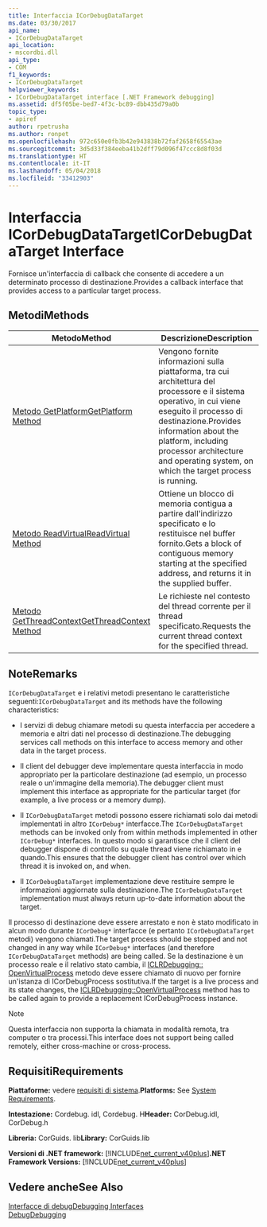 ```yaml
---
title: Interfaccia ICorDebugDataTarget
ms.date: 03/30/2017
api_name:
- ICorDebugDataTarget
api_location:
- mscordbi.dll
api_type:
- COM
f1_keywords:
- ICorDebugDataTarget
helpviewer_keywords:
- ICorDebugDataTarget interface [.NET Framework debugging]
ms.assetid: df5f05be-bed7-4f3c-bc89-dbb435d79a0b
topic_type:
- apiref
author: rpetrusha
ms.author: ronpet
ms.openlocfilehash: 972c650e0fb3b42e943838b72faf2658f65543ae
ms.sourcegitcommit: 3d5d33f384eeba41b2dff79d096f47ccc8d8f03d
ms.translationtype: HT
ms.contentlocale: it-IT
ms.lasthandoff: 05/04/2018
ms.locfileid: "33412903"
---
```

# <a name="icordebugdatatarget-interface"></a><span data-ttu-id="89862-102">Interfaccia ICorDebugDataTarget</span><span class="sxs-lookup"><span data-stu-id="89862-102">ICorDebugDataTarget Interface</span></span>
<span data-ttu-id="89862-103">Fornisce un'interfaccia di callback che consente di accedere a un determinato processo di destinazione.</span><span class="sxs-lookup"><span data-stu-id="89862-103">Provides a callback interface that provides access to a particular target process.</span></span>  
  
## <a name="methods"></a><span data-ttu-id="89862-104">Metodi</span><span class="sxs-lookup"><span data-stu-id="89862-104">Methods</span></span>  
  
|<span data-ttu-id="89862-105">Metodo</span><span class="sxs-lookup"><span data-stu-id="89862-105">Method</span></span>|<span data-ttu-id="89862-106">Descrizione</span><span class="sxs-lookup"><span data-stu-id="89862-106">Description</span></span>|  
|------------|-----------------|  
|[<span data-ttu-id="89862-107">Metodo GetPlatform</span><span class="sxs-lookup"><span data-stu-id="89862-107">GetPlatform Method</span></span>](../../../../docs/framework/unmanaged-api/debugging/icordebugdatatarget-getplatform-method.md)|<span data-ttu-id="89862-108">Vengono fornite informazioni sulla piattaforma, tra cui architettura del processore e il sistema operativo, in cui viene eseguito il processo di destinazione.</span><span class="sxs-lookup"><span data-stu-id="89862-108">Provides information about the platform, including processor architecture and operating system, on which the target process is running.</span></span>|  
|[<span data-ttu-id="89862-109">Metodo ReadVirtual</span><span class="sxs-lookup"><span data-stu-id="89862-109">ReadVirtual Method</span></span>](../../../../docs/framework/unmanaged-api/debugging/icordebugdatatarget-readvirtual-method.md)|<span data-ttu-id="89862-110">Ottiene un blocco di memoria contigua a partire dall'indirizzo specificato e lo restituisce nel buffer fornito.</span><span class="sxs-lookup"><span data-stu-id="89862-110">Gets a block of contiguous memory starting at the specified address, and returns it in the supplied buffer.</span></span>|  
|[<span data-ttu-id="89862-111">Metodo GetThreadContext</span><span class="sxs-lookup"><span data-stu-id="89862-111">GetThreadContext Method</span></span>](../../../../docs/framework/unmanaged-api/debugging/icordebugdatatarget-getthreadcontext-method.md)|<span data-ttu-id="89862-112">Le richieste nel contesto del thread corrente per il thread specificato.</span><span class="sxs-lookup"><span data-stu-id="89862-112">Requests the current thread context for the specified thread.</span></span>|  
  
## <a name="remarks"></a><span data-ttu-id="89862-113">Note</span><span class="sxs-lookup"><span data-stu-id="89862-113">Remarks</span></span>  
 <span data-ttu-id="89862-114">`ICorDebugDataTarget` e i relativi metodi presentano le caratteristiche seguenti:</span><span class="sxs-lookup"><span data-stu-id="89862-114">`ICorDebugDataTarget` and its methods have the following characteristics:</span></span>  
  
-   <span data-ttu-id="89862-115">I servizi di debug chiamare metodi su questa interfaccia per accedere a memoria e altri dati nel processo di destinazione.</span><span class="sxs-lookup"><span data-stu-id="89862-115">The debugging services call methods on this interface to access memory and other data in the target process.</span></span>  
  
-   <span data-ttu-id="89862-116">Il client del debugger deve implementare questa interfaccia in modo appropriato per la particolare destinazione (ad esempio, un processo reale o un'immagine della memoria).</span><span class="sxs-lookup"><span data-stu-id="89862-116">The debugger client must implement this interface as appropriate for the particular target (for example, a live process or a memory dump).</span></span>  
  
-   <span data-ttu-id="89862-117">Il `ICorDebugDataTarget` metodi possono essere richiamati solo dai metodi implementati in altro `ICorDebug*` interfacce.</span><span class="sxs-lookup"><span data-stu-id="89862-117">The `ICorDebugDataTarget` methods can be invoked only from within methods implemented in other `ICorDebug*` interfaces.</span></span> <span data-ttu-id="89862-118">In questo modo si garantisce che il client del debugger dispone di controllo su quale thread viene richiamato in e quando.</span><span class="sxs-lookup"><span data-stu-id="89862-118">This ensures that the debugger client has control over which thread it is invoked on, and when.</span></span>  
  
-   <span data-ttu-id="89862-119">Il `ICorDebugDataTarget` implementazione deve restituire sempre le informazioni aggiornate sulla destinazione.</span><span class="sxs-lookup"><span data-stu-id="89862-119">The `ICorDebugDataTarget` implementation must always return up-to-date information about the target.</span></span>  
  
 <span data-ttu-id="89862-120">Il processo di destinazione deve essere arrestato e non è stato modificato in alcun modo durante `ICorDebug*` interfacce (e pertanto `ICorDebugDataTarget` metodi) vengono chiamati.</span><span class="sxs-lookup"><span data-stu-id="89862-120">The target process should be stopped and not changed in any way while `ICorDebug*` interfaces (and therefore `ICorDebugDataTarget` methods) are being called.</span></span> <span data-ttu-id="89862-121">Se la destinazione è un processo reale e il relativo stato cambia, il [ICLRDebugging:: OpenVirtualProcess](../../../../docs/framework/unmanaged-api/debugging/iclrdebugging-openvirtualprocess-method.md) metodo deve essere chiamato di nuovo per fornire un'istanza di ICorDebugProcess sostitutiva.</span><span class="sxs-lookup"><span data-stu-id="89862-121">If the target is a live process and its state changes, the [ICLRDebugging::OpenVirtualProcess](../../../../docs/framework/unmanaged-api/debugging/iclrdebugging-openvirtualprocess-method.md) method has to be called again to provide a replacement ICorDebugProcess instance.</span></span>  
  
> [!NOTE]
>  <span data-ttu-id="89862-122">Questa interfaccia non supporta la chiamata in modalità remota, tra computer o tra processi.</span><span class="sxs-lookup"><span data-stu-id="89862-122">This interface does not support being called remotely, either cross-machine or cross-process.</span></span>  
  
## <a name="requirements"></a><span data-ttu-id="89862-123">Requisiti</span><span class="sxs-lookup"><span data-stu-id="89862-123">Requirements</span></span>  
 <span data-ttu-id="89862-124">**Piattaforme:** vedere [requisiti di sistema](../../../../docs/framework/get-started/system-requirements.md).</span><span class="sxs-lookup"><span data-stu-id="89862-124">**Platforms:** See [System Requirements](../../../../docs/framework/get-started/system-requirements.md).</span></span>  
  
 <span data-ttu-id="89862-125">**Intestazione:** Cordebug. idl, Cordebug. H</span><span class="sxs-lookup"><span data-stu-id="89862-125">**Header:** CorDebug.idl, CorDebug.h</span></span>  
  
 <span data-ttu-id="89862-126">**Libreria:** CorGuids. lib</span><span class="sxs-lookup"><span data-stu-id="89862-126">**Library:** CorGuids.lib</span></span>  
  
 <span data-ttu-id="89862-127">**Versioni di .NET framework:** [!INCLUDE[net_current_v40plus](../../../../includes/net-current-v40plus-md.md)]</span><span class="sxs-lookup"><span data-stu-id="89862-127">**.NET Framework Versions:** [!INCLUDE[net_current_v40plus](../../../../includes/net-current-v40plus-md.md)]</span></span>  
  
## <a name="see-also"></a><span data-ttu-id="89862-128">Vedere anche</span><span class="sxs-lookup"><span data-stu-id="89862-128">See Also</span></span>  
 [<span data-ttu-id="89862-129">Interfacce di debug</span><span class="sxs-lookup"><span data-stu-id="89862-129">Debugging Interfaces</span></span>](../../../../docs/framework/unmanaged-api/debugging/debugging-interfaces.md)  
 [<span data-ttu-id="89862-130">Debug</span><span class="sxs-lookup"><span data-stu-id="89862-130">Debugging</span></span>](../../../../docs/framework/unmanaged-api/debugging/index.md)
